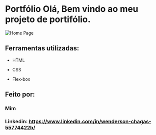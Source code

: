 # Portfólio Olá, Bem vindo ao meu projeto de portifólio.

![Home Page](https://cdn1.gnarususercontent.com.br/1/1355305/45c08c71-790c-45ef-8270-92dc60b1b2a6.png)  

## Ferramentas utilizadas:

* HTML

* CSS

* Flex-box

## Feito por:

### Mim

### Linkedin: https://www.linkedin.com/in/wenderson-chagas-55774422b/
